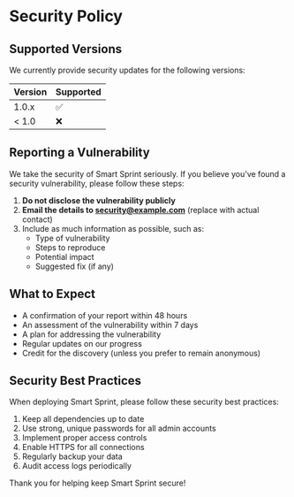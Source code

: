 # Security Policy

## Supported Versions

We currently provide security updates for the following versions:

| Version | Supported          |
| ------- | ------------------ |
| 1.0.x   | :white_check_mark: |
| < 1.0   | :x:                |

## Reporting a Vulnerability

We take the security of Smart Sprint seriously. If you believe you've found a security vulnerability, please follow these steps:

1. **Do not disclose the vulnerability publicly**
2. **Email the details to security@example.com** (replace with actual contact)
3. Include as much information as possible, such as:
   - Type of vulnerability
   - Steps to reproduce
   - Potential impact
   - Suggested fix (if any)

## What to Expect

- A confirmation of your report within 48 hours
- An assessment of the vulnerability within 7 days
- A plan for addressing the vulnerability
- Regular updates on our progress
- Credit for the discovery (unless you prefer to remain anonymous)

## Security Best Practices

When deploying Smart Sprint, please follow these security best practices:

1. Keep all dependencies up to date
2. Use strong, unique passwords for all admin accounts
3. Implement proper access controls
4. Enable HTTPS for all connections
5. Regularly backup your data
6. Audit access logs periodically

Thank you for helping keep Smart Sprint secure! 